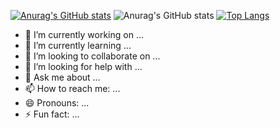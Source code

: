 [![Anurag's GitHub stats](https://github-readme-stats.vercel.app/api?username=DickDock)](https://github.com/DickDock/github-readme-stats)
![Anurag's GitHub stats](https://github-readme-stats.vercel.app/api?username=DickDock&show_icons=true&theme=radical)
[![Top Langs](https://github-readme-stats.vercel.app/api/top-langs/?username=DickDock)](https://github.com/anuraghazra/github-readme-stats)

- 🔭 I’m currently working on ...
- 🌱 I’m currently learning ...
- 👯 I’m looking to collaborate on ...
- 🤔 I’m looking for help with ...
- 💬 Ask me about ...
- 📫 How to reach me: ...
- 😄 Pronouns: ...
- ⚡ Fun fact: ...

